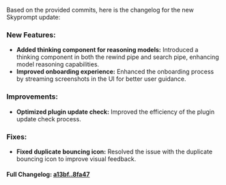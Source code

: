 Based on the provided commits, here is the changelog for the new Skyprompt update:

### **New Features:**
- **Added thinking component for reasoning models:** Introduced a thinking component in both the rewind pipe and search pipe, enhancing model reasoning capabilities.
- **Improved onboarding experience:** Enhanced the onboarding process by streaming screenshots in the UI for better user guidance.

### **Improvements:**
- **Optimized plugin update check:** Improved the efficiency of the plugin update check process.

### **Fixes:**
- **Fixed duplicate bouncing icon:** Resolved the issue with the duplicate bouncing icon to improve visual feedback.

#### **Full Changelog:** [a13bf..8fa47](https://github.com/mediar-ai/skyprompt/compare/a13bf..8fa47)

